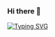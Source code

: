 ### Hi there 👋

[![Typing SVG](https://readme-typing-svg.demolab.com?font=Fira+Code&pause=1000&color=44C6F7&background=7AFF2D00&width=435&lines=Welcome+My+offlcal+Github+account+;I+am+Black+knight+MD+Bot+Owner+;Power+by+Dinujaya)](https://git.io/typing-svg)
